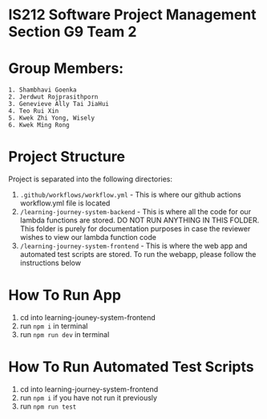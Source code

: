 # IS212 Software Project Management Section G9 Team 2
# Group Members:
    1. Shambhavi Goenka 
    2. Jerdwut Rojprasithporn
    3. Genevieve Ally Tai JiaHui
    4. Teo Rui Xin
    5. Kwek Zhi Yong, Wisely 
    6. Kwek Ming Rong

# Project Structure
Project is separated into the following directories:
1. `.github/workflows/workflow.yml` - This is where our github actions workflow.yml file is located
2. `/learning-journey-system-backend` - This is where all the code for our lambda functions are stored. DO NOT RUN ANYTHING IN THIS FOLDER. This folder is purely for documentation purposes in case the       reviewer wishes to view our lambda function code
3. `/learning-journey-system-frontend` - This is where the web app and automated test scripts are stored. To run the webapp, please follow the instructions below

# How To Run App
1. cd into learning-jouney-system-frontend
2. run `npm i` in terminal
3. run `npm run dev` in terminal


# How To Run Automated Test Scripts
1. cd into learning-journey-system-frontend
2. run `npm i` if you have not run it previously
3. run `npm run test`

